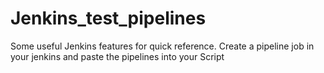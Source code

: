 # Jenkins_test_pipelines
Some useful Jenkins features for quick reference.
Create a pipeline job in your jenkins and paste the pipelines into your Script 
